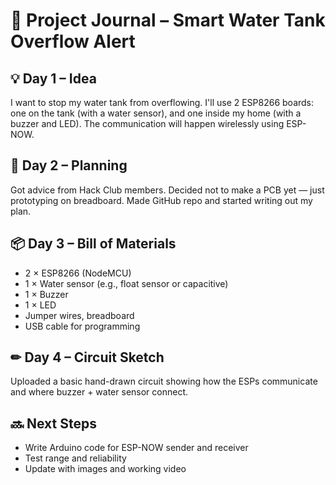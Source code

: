 # 📓 Project Journal – Smart Water Tank Overflow Alert

## 💡 Day 1 – Idea
I want to stop my water tank from overflowing. I'll use 2 ESP8266 boards: one on the tank (with a water sensor), and one inside my home (with a buzzer and LED). The communication will happen wirelessly using ESP-NOW.

## 🧠 Day 2 – Planning
Got advice from Hack Club members. Decided not to make a PCB yet — just prototyping on breadboard. Made GitHub repo and started writing out my plan.

## 📦 Day 3 – Bill of Materials
- 2 × ESP8266 (NodeMCU)
- 1 × Water sensor (e.g., float sensor or capacitive)
- 1 × Buzzer
- 1 × LED
- Jumper wires, breadboard
- USB cable for programming

## ✏ Day 4 – Circuit Sketch
Uploaded a basic hand-drawn circuit showing how the ESPs communicate and where buzzer + water sensor connect.

## 🔜 Next Steps
- Write Arduino code for ESP-NOW sender and receiver
- Test range and reliability
- Update with images and working video
